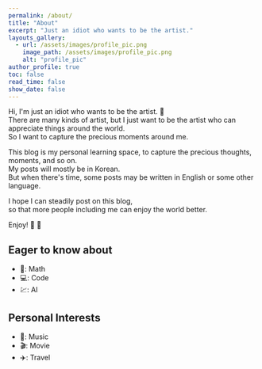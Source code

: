 ```yaml
---
permalink: /about/
title: "About"
excerpt: "Just an idiot who wants to be the artist."
layouts_gallery:
  - url: /assets/images/profile_pic.png
    image_path: /assets/images/profile_pic.png
    alt: "profile_pic"
author_profile: true
toc: false
read_time: false
show_date: false
---
```


Hi, I'm just an idiot who wants to be the artist. :metal: <br>
There are many kinds of artist, but I just want to be the artist who can appreciate things around the world.<br>
So I want to capture the precious moments around me.<br>

This blog is my personal learning space, to capture the precious thoughts, moments, and so on. <br>
My posts will mostly be in Korean.<br>
But when there's time, some posts may be written in English or some other language.<br>

I hope I can steadily post on this blog,<br>
so that more people including me can enjoy the world better.<br>

Enjoy! :woman_dancing: :man_dancing: <br>



## Eager to know about
- :triangular_ruler:: Math
- :computer:: Code
- :chart:: AI

## Personal Interests
- :musical_note:: Music
- :clapper:: Movie
- :airplane:: Travel

